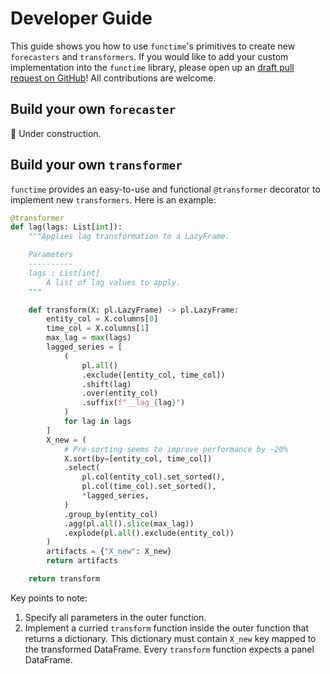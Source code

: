 # Developer Guide

This guide shows you how to use `functime`'s primitives to create new `forecasters` and `transformers`. If you would like to add your custom implementation into the `functime` library, please open up an [draft pull request on GitHub](https://github.com/functime-org/functime/pulls)! All contributions are welcome.

## Build your own `forecaster`

🚧 Under construction.

## Build your own `transformer`

`functime` provides an easy-to-use and functional `@transformer` decorator to implement new `transformers`. Here is an example:

```python
@transformer
def lag(lags: List[int]):
    """Applies lag transformation to a LazyFrame.

    Parameters
    ----------
    lags : List[int]
        A list of lag values to apply.
    """

    def transform(X: pl.LazyFrame) -> pl.LazyFrame:
        entity_col = X.columns[0]
        time_col = X.columns[1]
        max_lag = max(lags)
        lagged_series = [
            (
                pl.all()
                .exclude([entity_col, time_col])
                .shift(lag)
                .over(entity_col)
                .suffix(f"__lag_{lag}")
            )
            for lag in lags
        ]
        X_new = (
            # Pre-sorting seems to improve performance by ~20%
            X.sort(by=[entity_col, time_col])
            .select(
                pl.col(entity_col).set_sorted(),
                pl.col(time_col).set_sorted(),
                *lagged_series,
            )
            .group_by(entity_col)
            .agg(pl.all().slice(max_lag))
            .explode(pl.all().exclude(entity_col))
        )
        artifacts = {"X_new": X_new}
        return artifacts

    return transform
```

Key points to note:

1. Specify all parameters in the outer function.
2. Implement a curried `transform` function inside the outer function that returns a dictionary. This dictionary must contain `X_new` key mapped to the transformed DataFrame. Every `transform` function expects a panel DataFrame.
